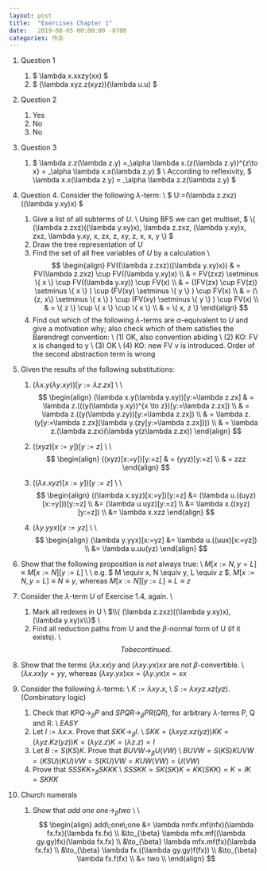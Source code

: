```yaml
---
layout: post
title:  "Exercises Chapter 1"
date:   2019-08-05 00:00:00 -0700
categories: 作业
---
```


1. Question 1
    1. $ \lambda x.xxzy(xx) $
    2. $ (\lambda xyz.z(xyz))(\lambda u.u) $

2. Question 2
    1. Yes
    2. No
    3. No

3. Question 3
    1. $ \lambda z.z(\lambda z.y) =_\alpha \lambda x.(z(\lambda z.y))^{z\to x} = _\alpha \lambda x.x(\lambda z.y) $ \\
    According to reflexivity, $ \lambda x.x(\lambda z.y) = _\alpha \lambda z.z(\lambda z.y) $

4. Question 4. Consider the following $\lambda \text{-term}$: \\
$ U:=(\lambda z.zxz)((\lambda y.xy)x) $
    1. Give a list of all subterms of $U$. \\
    Using BFS we can get multiset, $ \\{ (\lambda z.zxz)((\lambda y.xy)x), \lambda z.zxz, (\lambda y.xy)x, zxz, \lambda y.xy, x, zx, z, xy, z, x, x, y \\} $
    2. Draw the tree representation of $U$
    3. Find the set of all free variables of $U$ by a calculation \\
    $$
    \begin{align}
    FV((\lambda z.zxz)((\lambda y.xy)x)) & = FV(\lambda z.zxz) \cup FV((\lambda y.xy)x) \\
     & = FV(zxz) \setminus \{ x \} \cup FV((\lambda y.xy)) \cup FV(x) \\
     & = ((FV(zx) \cup FV(z)) \setminus \{ x \} ) \cup (FV(xy) \setminus \{ y \} ) \cup FV(x) \\
     & = (\{z, x\} \setminus \{ x \} ) \cup (FV(xy) \setminus \{ y \} ) \cup FV(x) \\
     & = \{ z \} \cup \{ x \} \cup \{ x \} \\
     & = \{ x, z \}
    \end{align}
    $$
    4. Find out which of the following $\lambda \text{-term}$s are $\alpha \text{-equivalent}$ to $U$ and give a motivation why; also check which of them satisfies the Barendregt convention: \\
    (1) OK, also convention abiding \\
    (2) KO: FV x is changed to y \\
    (3) OK \\
    (4) KO: new FV v is introduced. Order of the second abstraction term is wrong

5. Given the results of the following substitutions:
    1. $(\lambda x.y(\lambda y.xy))[y:=\lambda z.zx]$ \\
    \\
    $$
    \begin{align}
    (\lambda x.y(\lambda y.xy))[y:=\lambda z.zx] & = \lambda z.(((y(\lambda y.xy))^{x \to z})[y:=\lambda z.zx]) \\
     & = \lambda z.((y(\lambda y.zy))[y:=\lambda z.zx]) \\
     & = \lambda z.(y[y:=\lambda z.zx](\lambda y.(zy[y:=\lambda z.zx]))) \\
     & = \lambda z.(\lambda z.zx)(\lambda y(z\lambda z.zx))
    \end{align}
    $$

    2. $((xyz)[x:=y])[y:=z]$ \\
    \\
    $$
    \begin{align}
    ((xyz)[x:=y])[y:=z] & = (yyz)[y:=z] \\
    & = zzz
    \end{align}
    $$

    3. $((\lambda x.xyz)[x:=y])[y:=z]$ \\
    \\
    $$
    \begin{align}
    ((\lambda x.xyz)[x:=y])[y:=z] &= (\lambda u.((uyz)[x:=y]))[y:=z] \\
    &= (\lambda u.uyz)[y:=z] \\
    &= \lambda x.((xyz)[y:=z]) \\
    &= \lambda x.xzz
    \end{align}
    $$

    4. $(\lambda y.yyx)[x:=yz]$ \\
    \\
    $$
    \begin{align}
    (\lambda y.yyx)[x:=yz] &= \lambda u.((uux)[x:=yz]) \\
    &= \lambda u.uu(yz)
    \end{align}
    $$

6. Show that the following proposition is _not_ always true: \\
$M[x:=N,y=L] \equiv M[x:=N][y:=L]$ \\
\\
e.g. $ M \equiv x, N \equiv y, L \equiv z $, $M[x:=N,y=L] \equiv N \equiv y$, whereas $M[x:=N][y:=L] \equiv  L \equiv z$

7. Consider the $\lambda \text{-term}$ $U$ of Exercise 1.4, again. \\
    1. Mark all redexes in U \\
    $\\{ (\lambda z.zxz)((\lambda y.xy)x), (\lambda y.xy)x\\}$
    \\
    2. Find all reduction paths from U and the $\beta \text{-normal}$ form of U (if it exists). \\
    $$
    To be continued.
    $$

8. Show that the terms $(\lambda x.xx)y$ and $(\lambda xy.yx)xx$ are _not_ $\beta \text{-convertible}$. \\
$(\lambda x.xx)y = yy$, whereas $(\lambda xy.yx)xx = (\lambda y.yx)x = xx$

9. Consider the following $\lambda \text{-term}$s: \\
$K:= \lambda xy.x$, \\
$S:= \lambda xyz.xz(yz)$. (Combinatory logic)
    1. Check that $KPQ\to_{\beta}P$ and $SPQR\to_{\beta}PR(QR)$, for arbitrary $\lambda \text{-term}$s P, Q and R. \\
    $EASY$
    2. Let $I:=\lambda x.x$. Prove that $SKK\to_{\beta}I$. \\
    $SKK=(\lambda xyz.xz(yz))KK=(\lambda yz.Kz(yz))K=(\lambda yz.z)K=(\lambda z.z)=I$
    3. Let $B:=S(KS)K$. Prove that $BUVW\to_{\beta}U(VW)$ \\
    $BUVW = S(KS)KUVW = (KSU)(KU)VW = S(KU)VW = KUW(VW) = U(VW)$
    4. Prove that $SSSKK=_{\beta}SKKK$ \\
    $SSSKK = SK(SK)K = KK(SKK) = K = IK = SKKK$

10. Church numerals
    1. Show that $add\;one\;one\to_{\beta}two$ \\
    \\
    $$
    \begin{align}
    add\;one\;one &= \lambda nmfx.mf(nfx)(\lambda fx.fx)(\lambda fx.fx) \\
    &\to_{\beta} \lambda mfx.mf((\lambda gy.gy)fx)(\lambda fx.fx) \\
    &\to_{\beta} \lambda mfx.mf(fx)(\lambda fx.fx) \\
    &\to_{\beta} \lambda fx.((\lambda gy.gy)f(fx)) \\
    &\to_{\beta} \lambda fx.f(fx) \\
    &= two \\
    \end{align}
    $$
